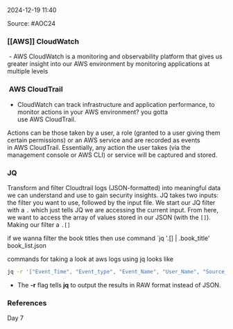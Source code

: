 
2024-12-19 11:40

Source: #AOC24 
### [[AWS]] CloudWatch

 - AWS CloudWatch is a monitoring and observability platform that gives us greater insight into our AWS environment by monitoring applications at multiple levels
###  AWS CloudTrail

- CloudWatch can track infrastructure and application performance, to monitor actions in your AWS environment? you gotta use AWS CloudTrail.

Actions can be those taken by a user, a role (granted to a user giving them certain permissions) or an AWS service and are recorded as events in AWS CloudTrail.
Essentially, any action the user takes (via the management console or AWS CLI) or service will be captured and stored.
### JQ

Transform and filter Cloudtrail logs (JSON-formatted) into meaningful data we can understand and use to gain security insights.
JQ takes two inputs: the filter you want to use, followed by the input file.
We start our JQ filter with a `.` which just tells JQ we are accessing the current input. From here, we want to access the array of values stored in our JSON (with the `[]`). Making our filter a `.[]`

if we wanna filter the book titles then use command 
`jq '.[] | .book_title' book_list.json

commands for taking a look at aws logs using jq looks like 
```sh
jq -r '["Event_Time", "Event_type", "Event_Name", "User_Name", "Source_IP", "User_Agent"],(.Records[] | select(.userIdentity.userName == "glitch") | [.eventTime,.eventType, .eventName, .userIdentity.userName //"N/A",.sourceIPAddress //"N/A", .userAgent //"N/A"]) | @tsv' cloudtrail_log.json | column -t -s $'\t'
```
- The **-r** flag tells **jq** to output the results in RAW format instead of JSON.

### References
Day 7


